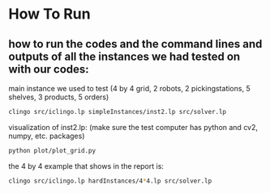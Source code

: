 # How To Run

## how to run the codes and the command lines and outputs of all the instances we had tested on with our codes:

main instance we used to test (4 by 4 grid, 2 robots, 2 pickingstations, 5 shelves, 3 products, 5 orders)
```sh
clingo src/iclingo.lp simpleInstances/inst2.lp src/solver.lp
```
visualization of inst2.lp: (make sure the test computer has python and cv2, numpy, etc. packages)
```sh
python plot/plot_grid.py
```
the 4 by 4 example that shows in the report is:
```sh
clingo src/iclingo.lp hardInstances/4*4.lp src/solver.lp
```
